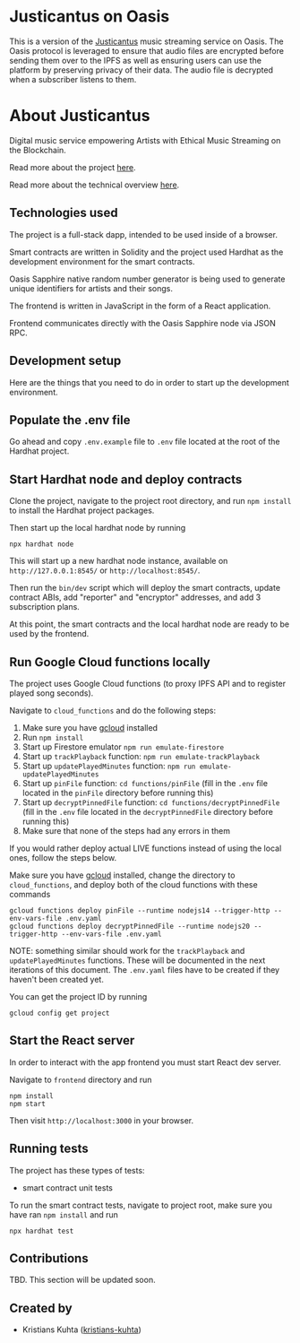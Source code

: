 # Justicantus on Oasis
This is a version of the [Justicantus](https://github.com/kristians-kuhta/justicantus) music streaming service on Oasis.
The Oasis protocol is leveraged to ensure that audio files are encrypted before sending them over to the IPFS as well
as ensuring users can use the platform by preserving privacy of their data.
The audio file is decrypted when a subscriber listens to them.

# About Justicantus
Digital music service empowering Artists with Ethical Music Streaming on the Blockchain.

Read more about the project [here](docs/about_justicantus.md).

Read more about the technical overview [here](docs/technical_overview.md).

## Technologies used
The project is a full-stack dapp, intended to be used inside of a browser.

Smart contracts are written in Solidity and the project used Hardhat as the development environment for the smart contracts.

Oasis Sapphire native random number generator is being used to generate unique identifiers for artists and their songs.

The frontend is written in JavaScript in the form of a React application.

Frontend communicates directly with the Oasis Sapphire node via JSON RPC.

## Development setup

Here are the things that you need to do in order to start up the development environment.

## Populate the .env file

Go ahead and copy `.env.example` file to `.env` file located at the root of the Hardhat project.

## Start Hardhat node and deploy contracts
Clone the project, navigate to the project root directory, and run `npm install` to install the Hardhat project packages.

Then start up the local hardhat node by running

```shell
npx hardhat node
```

This will start up a new hardhat node instance, available on `http://127.0.0.1:8545/` or `http://localhost:8545/`.

Then run the `bin/dev` script which will deploy the smart contracts, update contract ABIs, add "reporter" and "encryptor" addresses, and add 3 subscription plans.

At this point, the smart contracts and the local hardhat node are ready to be used by the frontend.

## Run Google Cloud functions locally

The project uses Google Cloud functions (to proxy IPFS API and to register played song seconds).

Navigate to `cloud_functions` and do the following steps:
1. Make sure you have [gcloud](https://cloud.google.com/sdk/docs/install) installed
2. Run `npm install`
3. Start up Firestore emulator `npm run emulate-firestore`
4. Start up `trackPlayback` function: `npm run emulate-trackPlayback`
5. Start up `updatePlayedMinutes` function: `npm run emulate-updatePlayedMinutes`
6. Start up `pinFile` function: `cd functions/pinFile` (fill in the `.env` file located in the `pinFile` directory before running this)
7. Start up `decryptPinnedFile` function: `cd functions/decryptPinnedFile` (fill in the `.env` file located in the `decryptPinnedFile` directory before running this)
8. Make sure that none of the steps had any errors in them

If you would rather deploy actual LIVE functions instead of using the local ones, follow the steps below.

Make sure you have [gcloud](https://cloud.google.com/sdk/docs/install) installed, change the directory to `cloud_functions`, and deploy both of the cloud functions with these commands

```
gcloud functions deploy pinFile --runtime nodejs14 --trigger-http --env-vars-file .env.yaml
gcloud functions deploy decryptPinnedFile --runtime nodejs20 --trigger-http --env-vars-file .env.yaml
```

NOTE: something similar should work for the `trackPlayback` and `updatePlayedMinutes` functions.
These will be documented in the next iterations of this document.
The `.env.yaml` files have to be created if they haven't been created yet.

You can get the project ID by running

```
gcloud config get project
```

## Start the React server
In order to interact with the app frontend you must start React dev server.

Navigate to `frontend` directory and run

```
npm install
npm start
````

Then visit `http://localhost:3000` in your browser.

## Running tests
The project has these types of tests:
* smart contract unit tests

To run the smart contract tests, navigate to project root, make sure you have ran `npm install` and run
```
npx hardhat test
````

## Contributions

TBD. This section will be updated soon.

## Created by
* Kristians Kuhta ([kristians-kuhta](https://github.com/kristians-kuhta))
